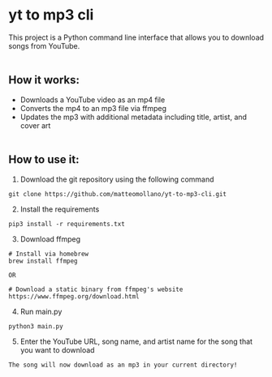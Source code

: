 # yt to mp3 cli

This project is a Python command line interface that allows you to download songs from YouTube. <br> <br>

## How it works:
- Downloads a YouTube video as an mp4 file
- Converts the mp4 to an mp3 file via ffmpeg
- Updates the mp3 with additional metadata including title, artist, and cover art
<br> <br>

## How to use it:
1. Download the git repository using the following command <br>
```
git clone https://github.com/matteomollano/yt-to-mp3-cli.git
```

2. Install the requirements <br>
```
pip3 install -r requirements.txt
```

3. Download ffmpeg
```
# Install via homebrew
brew install ffmpeg

OR

# Download a static binary from ffmpeg's website
https://www.ffmpeg.org/download.html
```

4. Run main.py <br>
```
python3 main.py
```

5. Enter the YouTube URL, song name, and artist name for the song that you want to download <br>
```
The song will now download as an mp3 in your current directory!
```